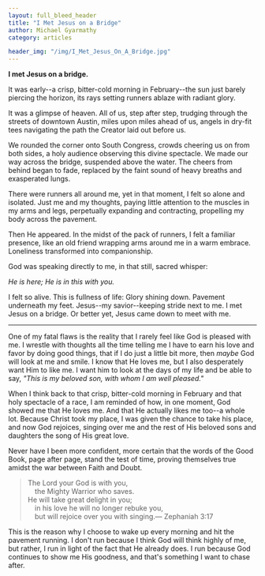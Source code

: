 ```yaml
---
layout: full_bleed_header
title: "I Met Jesus on a Bridge"
author: Michael Gyarmathy
category: articles

header_img: "/img/I_Met_Jesus_On_A_Bridge.jpg"
---
```


**I met Jesus on a bridge.**

It was early--a crisp, bitter-cold morning in February--the sun just barely piercing the horizon, its rays setting runners ablaze with radiant glory.

It was a glimpse of heaven. All of us, step after step, trudging through the streets of downtown Austin, miles upon miles ahead of us, angels in dry-fit tees navigating the path the Creator laid out before us.

We rounded the corner onto South Congress, crowds cheering us on from both sides, a holy audience observing this divine spectacle. We made our way across the bridge, suspended above the water. The cheers from behind began to fade, replaced by the faint sound of heavy breaths and exasperated lungs.

There were runners all around me, yet in that moment, I felt so alone and isolated. Just me and my thoughts, paying little attention to the muscles in my arms and legs, perpetually expanding and contracting, propelling my body across the pavement.

Then He appeared. In the midst of the pack of runners, I felt a familiar presence, like an old friend wrapping arms around me in a warm embrace. Loneliness transformed into companionship.

God was speaking directly to me, in that still, sacred whisper:

*He is here; He is in this with you.*

I felt so alive. This is fullness of life: Glory shining down. Pavement underneath my feet. Jesus--my savior--keeping stride next to me. I met Jesus on a bridge. Or better yet, Jesus came down to meet with me.

<hr>

One of my fatal flaws is the reality that I rarely feel like God is pleased with me. I wrestle with thoughts all the time telling me I have to earn his love and favor by doing good things, that if I do just a little bit more, then *maybe* God will look at me and smile. I know that He loves me, but I also desperately want Him to like me. I want him to look at the days of my life and be able to say, *"This is my beloved son, with whom I am well pleased."*

When I think back to that crisp, bitter-cold morning in February and that holy spectacle of a race, I am reminded of how, in one moment, God showed me that He loves me. And that He actually likes me too--a whole lot. Because Christ took my place, I was given the chance to take his place, and now God rejoices, singing over me and the rest of His beloved sons and daughters the song of His great love.

Never have I been more confident, more certain that the words of the Good Book, page after page, stand the test of time, proving themselves true amidst the war between Faith and Doubt.

>The Lord your God is with you,<br/>&emsp;the Mighty Warrior who saves.<br/>He will take great delight in you;<br/>&emsp;in his love he will no longer rebuke you,<br/>&emsp;but will rejoice over you with singing.<span class="footer">— Zephaniah 3:17</span>

This is the reason why I choose to wake up every morning and hit the pavement running. I don't run because I think God will think highly of me, but rather, I run in light of the fact that He already does. I run because God continues to show me His goodness, and that's something I want to chase after.

